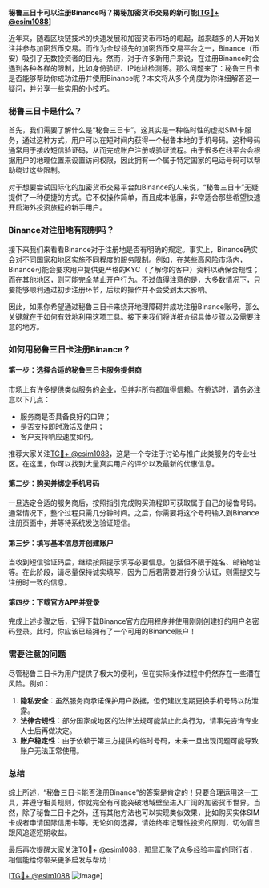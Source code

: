 **秘鲁三日卡可以注册Binance吗？揭秘加密货币交易的新可能[[TG💪+ @esim1088](https://t.me/s/esim1088)]**

近年来，随着区块链技术的快速发展和加密货币市场的崛起，越来越多的人开始关注并参与加密货币交易。而作为全球领先的加密货币交易平台之一，Binance（币安）吸引了无数投资者的目光。然而，对于许多新用户来说，在注册Binance时会遇到各种各样的限制，比如身份验证、IP地址检测等。那么问题来了：秘鲁三日卡是否能够帮助你成功注册并使用Binance呢？本文将从多个角度为你详细解答这一疑问，并分享一些实用的小技巧。

### 秘鲁三日卡是什么？

首先，我们需要了解什么是“秘鲁三日卡”。这其实是一种临时性的虚拟SIM卡服务，通过这种方式，用户可以在短时间内获得一个秘鲁本地的手机号码。这种号码通常用于接收短信验证码，从而完成账户注册或验证流程。由于很多在线平台会根据用户的地理位置来设置访问权限，因此拥有一个属于特定国家的电话号码可以帮助绕过这些限制。

对于想要尝试国际化的加密货币交易平台如Binance的人来说，“秘鲁三日卡”无疑提供了一种便捷的方式。它不仅操作简单，而且成本低廉，非常适合那些希望快速开启海外投资旅程的新手用户。

### Binance对注册地有限制吗？

接下来我们来看看Binance对于注册地是否有明确的规定。事实上，Binance确实会对不同国家和地区实施不同程度的服务限制。例如，在某些高风险市场内，Binance可能会要求用户提供更严格的KYC（了解你的客户）资料以确保合规性；而在其他地区，则可能完全禁止开户行为。不过值得注意的是，大多数情况下，只要能够顺利通过初步注册环节，后续的操作并不会受到太大影响。

因此，如果你希望通过秘鲁三日卡来绕开地理障碍并成功注册Binance账号，那么关键就在于如何有效地利用这项工具。接下来我们将详细介绍具体步骤以及需要注意的地方。

### 如何用秘鲁三日卡注册Binance？

#### 第一步：选择合适的秘鲁三日卡服务提供商
市场上有许多提供类似服务的企业，但并非所有都值得信赖。在挑选时，请务必注意以下几点：
- 服务商是否具备良好的口碑；
- 是否支持即时激活及使用；
- 客户支持响应速度如何。

推荐大家关注[TG💪+ @esim1088](https://t.me/s/esim1088)，这是一个专注于讨论与推广此类服务的专业社区。在这里，你可以找到大量真实用户的评价以及最新的优惠信息。

#### 第二步：购买并绑定手机号码
一旦选定合适的服务商后，按照指引完成购买流程即可获取属于自己的秘鲁号码。通常情况下，整个过程只需几分钟时间。之后，你需要将这个号码输入到Binance注册页面中，并等待系统发送验证短信。

#### 第三步：填写基本信息并创建账户
当收到短信验证码后，继续按照提示填写必要信息，包括但不限于姓名、邮箱地址等。在此阶段，请尽量保持诚实填写，因为日后若需要进行身份认证，则需提交与注册时一致的信息。

#### 第四步：下载官方APP并登录
完成上述步骤之后，记得下载Binance官方应用程序并使用刚刚创建好的用户名密码登录。此时，你应该已经拥有了一个可用的Binance账户！

### 需要注意的问题

尽管秘鲁三日卡为用户提供了极大的便利，但在实际操作过程中仍然存在一些潜在风险。例如：
1. **隐私安全**：虽然服务商承诺保护用户数据，但仍建议定期更换手机号码以防泄露。
2. **法律合规性**：部分国家或地区的法律法规可能禁止此类行为，请事先咨询专业人士后再做决定。
3. **账户稳定性**：由于依赖于第三方提供的临时号码，未来一旦出现问题可能导致账户无法正常使用。

### 总结

综上所述，“秘鲁三日卡能否注册Binance”的答案是肯定的！只要合理运用这一工具，并遵守相关规则，你就完全有可能突破地域壁垒进入广阔的加密货币世界。当然，除了秘鲁三日卡之外，还有其他方法也可以实现类似效果，比如购买实体SIM卡或者申请国际信用卡等。无论如何选择，请始终牢记理性投资的原则，切勿盲目跟风追逐短期收益。

最后再次提醒大家关注[TG💪+ @esim1088](https://t.me/s/esim1088)，那里汇聚了众多经验丰富的同行者，相信能给你带来更多启发与帮助！

[[TG💪+ @esim1088](https://t.me/s/esim1088) ![Image](https://i.postimg.cc/4NQfJmqS/Snipaste-2025-05-13-00-14-12.png)]